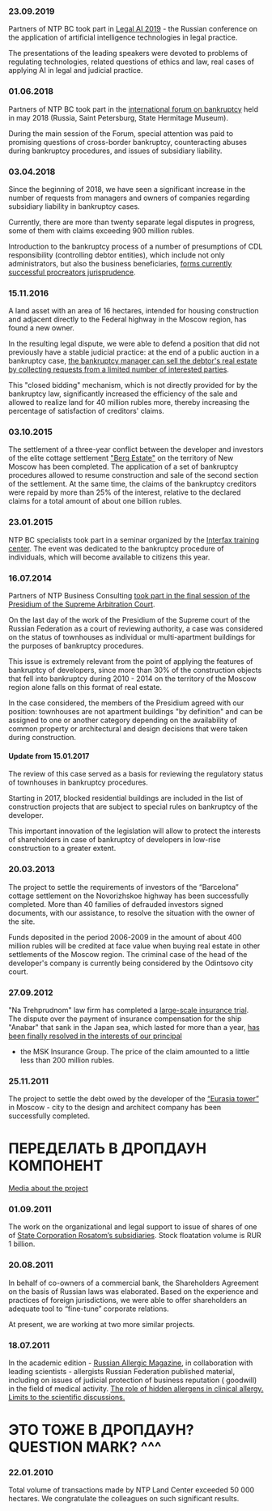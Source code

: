 ### 23.09.2019
Partners of NTP BC took part in [Legal AI 2019](https://www.legalai.ru/) - the Russian
conference on the application of artificial intelligence technologies in legal practice.

The presentations of the leading speakers were devoted to problems of regulating technologies,
related questions of ethics and law, real cases of applying AI in legal and judicial practice.

### 01.06.2018
Partners of NTP BC took part in the [international forum on bankruptcy](http://iif.spblegalforum.com/)
held in may 2018 (Russia, Saint Petersburg, State Hermitage Museum).

During the main session of the Forum, special attention was paid to promising questions of cross-border bankruptcy,
counteracting abuses during bankruptcy procedures, and issues of subsidiary liability.

### 03.04.2018
Since the beginning of 2018, we have seen a significant increase in the number of requests from managers
and owners of companies regarding subsidiary liability in bankruptcy cases.

Currently, there are more than twenty separate legal disputes in progress,
some of them with claims exceeding 900 million rubles.

Introduction to the bankruptcy process of a number of presumptions of CDL
responsibility (controlling debtor entities), which include not only 
administrators, but also the business beneficiaries, 
[forms currently successful procreators jurisprudence](https://fedresurs.ru/news/4d6f0680-e202-4a88-b220-db31fe53945d?attempt=1).

### 15.11.2016
A land asset with an area of 16 hectares, intended for housing construction and adjacent
directly to the Federal highway in the Moscow region, has found a new owner.

In the resulting legal dispute, we were able to defend a position that did not
previously have a stable judicial practice: at the end of a public auction in a bankruptcy case, 
[the bankruptcy manager can sell the debtor's real estate by collecting requests from a limited number
of interested parties](http://kad.arbitr.ru/Document/Pdf/e7ab2eb4-dfb1-488f-939f-c498ddf82b60/A41-5150-2011_20160823_Opredelenie.pdf?isAddStamp=True).

This "closed bidding" mechanism, which is not directly provided for by the bankruptcy law,
significantly increased the efficiency of the sale and allowed to realize land for 40 million rubles more,
thereby increasing the percentage of satisfaction of creditors' claims.

### 03.10.2015
The settlement of a three-year conflict between the developer and investors of the elite cottage settlement
["Berg Estate"](http://www.bergov.ru/) on the territory of New Moscow has been completed.
The application of a set of bankruptcy procedures allowed to resume construction and sale of the second section
of the settlement. At the same time, the claims of the bankruptcy creditors were repaid by more than 25%
of the interest, relative to the declared claims for a total amount of about one billion rubles.

### 23.01.2015
NTP BC specialists took part in a seminar organized by the 
[Interfax training center](https://event.interfax.ru/). 
The event was dedicated to the bankruptcy procedure of individuals,
which will become available to citizens this year.

### 16.07.2014
Partners of NTP Business Consulting [took part in the final session of the Presidium
of the Supreme Arbitration Court](https://www.youtube.com/watch?v=H7BJREcr40w&feature=youtu.be&t=2s).

On the last day of the work of the Presidium of the Supreme court of the Russian Federation
as a court of reviewing authority, a case was considered on the status of townhouses as individual
or multi-apartment buildings for the purposes of bankruptcy procedures.

This issue is extremely relevant from the point of applying the features of bankruptcy of developers,
since more than 30% of the construction objects that fell into bankruptcy during 2010 - 2014 on the territory
of the Moscow region alone falls on this format of real estate.

In the case considered, the members of the Presidium agreed with our position: townhouses are not apartment
buildings "by definition" and can be assigned to one or another category depending on the availability
of common property or architectural and design decisions that were taken during construction.

#### Update from 15.01.2017
The review of this case served as a basis for reviewing the regulatory status of townhouses in bankruptcy procedures.

Starting in 2017, blocked residential buildings are included in the list of construction projects
that are subject to special rules on bankruptcy of the developer.

This important innovation of the legislation will allow to protect the interests of shareholders
in case of bankruptcy of developers in low-rise construction to a greater extent.

### 20.03.2013
The project to settle the requirements of investors of the “Barcelona” cottage settlement on the Novorizhskoe highway
has been successfully completed. More than 40 families of defrauded investors signed documents, with our assistance,
to resolve the situation with the owner of the site.

Funds deposited in the period 2006-2009 in the amount of about 400 million rubles will be credited
at face value when buying real estate in other settlements of the Moscow region.
The criminal case of the head of the developer's company is currently being considered by the Odintsovo city court.

### 27.09.2012
"Na Trehprudnom" law firm has completed a [large-scale insurance trial](http://www.asn-news.ru/news/32754).
The dispute over the payment of insurance compensation for the ship "Anabar"
that sank in the Japan sea, which lasted for more than a year,
[has been finally resolved in the interests of our principal](http://www.asn-news.ru/news/34056)
- the MSK Insurance Group. The price of the claim amounted to a little less than 200 million rubles.

### 25.11.2011
The project to settle the debt owed by the developer
of the [“Eurasia tower”](https://ru.wikipedia.org/wiki/Евразия_(Москва-Сити)) in Moscow - city to the design
and architect company has been successfully completed.

# ПЕРЕДЕЛАТЬ В ДРОПДАУН КОМПОНЕНТ
[Media about the project](https://www.ntp-help.ru/новости/пресса-о-проекте-евразия-тауэр/)

### 01.09.2011
The work on the organizational and legal support to issue of shares of one of
[State Corporation Rosatom’s subsidiaries](http://www.rosatom.ru/).
Stock floatation volume is RUR 1 billion.

### 20.08.2011
In behalf of co-owners of a commercial bank, the Shareholders Agreement on the basis of Russian laws was elaborated.
Based on the experience and practices of foreign jurisdictions, we were able to offer shareholders
an adequate tool to “fine-tune” corporate relations.

At present, we are working at two more similar projects.

### 18.07.2011
In the academic edition - [Russian Allergic Magazine](http://rusalljournal.ru/), in collaboration
with leading scientists - allergists Russian Federation published material, including on issues
of judicial protection of business reputation ( goodwill) in the field of medical activity.
[The role of hidden allergens in clinical allergy. Limits to the scientific discussions.](https://www.ntp-help.ru/деловая-репутация/)

# ЭТО ТОЖЕ В ДРОПДАУН? QUESTION MARK? ^^^

### 22.01.2010
Total volume of transactions made by NTP Land Center exceeded 50 000 hectares.
We congratulate the colleagues on such significant results.
